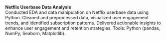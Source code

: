   **Netflix Userbase Data Analysis**  
Conducted EDA and data manipulation on Netflix userbase data using Python. Cleaned and preprocessed data, visualized user engagement trends, and identified subscription patterns. Delivered actionable insights to enhance user engagement and retention strategies. Tools: Python (pandas, NumPy, Seaborn, Matplotlib).
  
